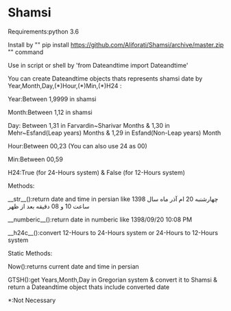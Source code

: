 # Shamsi
Requirements:python 3.6

Install by "" pip install https://github.com/Aliforati/Shamsi/archive/master.zip "" command

Use in script or shell by 'from Dateandtime import Dateandtime'

You can create Dateandtime objects thats represents shamsi date by Year,Month,Day,(\*)Hour,(\*)Min,(\*)H24 :

Year:Between 1,9999 in shamsi

Month:Between 1,12 in shamsi

Day: Between 1,31 in Farvardin\~Sharivar Months & 1,30 in Mehr\~Esfand(Leap years) Months & 1,29 in Esfand(Non-Leap years) Month

Hour:Between 00,23 (You can also use 24 as 00)

Min:Between 00,59

H24:True (for 24-Hours system) & False (for 12-Hours system)

Methods:

\_\_str\_\_():return date and time in persian like چهارشنبه 20 ام آذر ماه سال 1398 ساعت 10 و 08 دقیقه بعد از ظهر

\_\_numberic\_\_():return date in numberic like 1398/09/20 10:08 PM

\_\_h24c\_\_():convert 12-Hours to 24-Hours system or 24-Hours to 12-Hours system


Static Methods:

Now():returns current date and time in persian

GTSH():get Years,Month,Day in Gregorian system & convert it to Shamsi & return a Dateandtime object thats include converted date


*:Not Necessary
